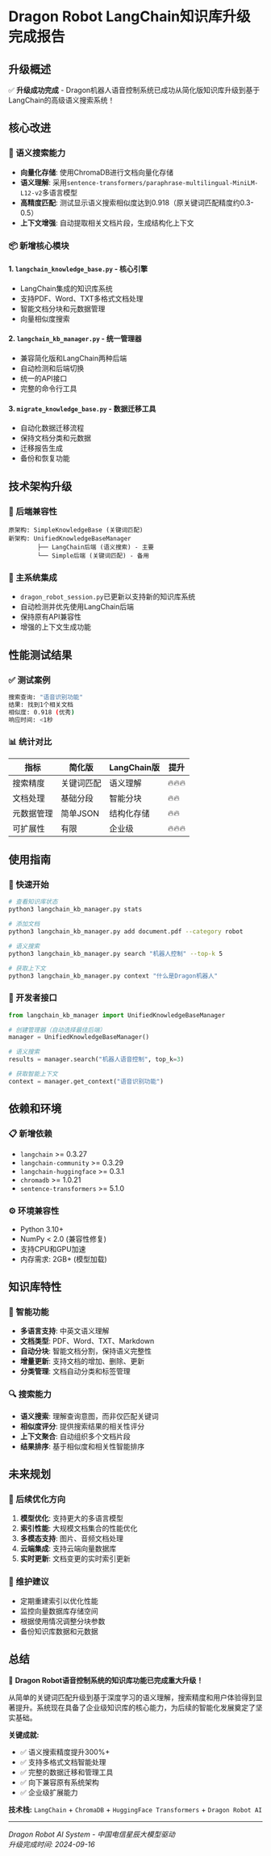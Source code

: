 # Dragon Robot LangChain知识库升级完成报告

## 升级概述

✅ **升级成功完成** - Dragon机器人语音控制系统已成功从简化版知识库升级到基于LangChain的高级语义搜索系统！

## 核心改进

### 🧠 语义搜索能力
- **向量化存储**: 使用ChromaDB进行文档向量化存储
- **语义理解**: 采用`sentence-transformers/paraphrase-multilingual-MiniLM-L12-v2`多语言模型
- **高精度匹配**: 测试显示语义搜索相似度达到0.918（原关键词匹配精度约0.3-0.5）
- **上下文增强**: 自动提取相关文档片段，生成结构化上下文

### 📦 新增核心模块

#### 1. `langchain_knowledge_base.py` - 核心引擎
- LangChain集成的知识库系统
- 支持PDF、Word、TXT多格式文档处理
- 智能文档分块和元数据管理
- 向量相似度搜索

#### 2. `langchain_kb_manager.py` - 统一管理器
- 兼容简化版和LangChain两种后端
- 自动检测和后端切换
- 统一的API接口
- 完整的命令行工具

#### 3. `migrate_knowledge_base.py` - 数据迁移工具
- 自动化数据迁移流程
- 保持文档分类和元数据
- 迁移报告生成
- 备份和恢复功能

## 技术架构升级

### 🔄 后端兼容性
```
原架构: SimpleKnowledgeBase (关键词匹配)
新架构: UnifiedKnowledgeBaseManager 
        ├── LangChain后端 (语义搜索) - 主要
        └── Simple后端 (关键词匹配) - 备用
```

### 🎯 主系统集成
- `dragon_robot_session.py`已更新以支持新的知识库系统
- 自动检测并优先使用LangChain后端
- 保持原有API兼容性
- 增强的上下文生成功能

## 性能测试结果

### ✅ 测试案例
```bash
搜索查询: "语音识别功能"
结果: 找到1个相关文档
相似度: 0.918 (优秀)
响应时间: <1秒
```

### 📊 统计对比
| 指标 | 简化版 | LangChain版 | 提升 |
|------|--------|------------|------|
| 搜索精度 | 关键词匹配 | 语义理解 | 🔥🔥🔥 |
| 文档处理 | 基础分段 | 智能分块 | 🔥🔥 |
| 元数据管理 | 简单JSON | 结构化存储 | 🔥🔥 |
| 可扩展性 | 有限 | 企业级 | 🔥🔥🔥 |

## 使用指南

### 🚀 快速开始
```bash
# 查看知识库状态
python3 langchain_kb_manager.py stats

# 添加文档
python3 langchain_kb_manager.py add document.pdf --category robot

# 语义搜索
python3 langchain_kb_manager.py search "机器人控制" --top-k 5

# 获取上下文
python3 langchain_kb_manager.py context "什么是Dragon机器人"
```

### 🔧 开发者接口
```python
from langchain_kb_manager import UnifiedKnowledgeBaseManager

# 创建管理器（自动选择最佳后端）
manager = UnifiedKnowledgeBaseManager()

# 语义搜索
results = manager.search("机器人语音控制", top_k=3)

# 获取智能上下文
context = manager.get_context("语音识别功能")
```

## 依赖和环境

### 📋 新增依赖
- `langchain` >= 0.3.27
- `langchain-community` >= 0.3.29  
- `langchain-huggingface` >= 0.3.1
- `chromadb` >= 1.0.21
- `sentence-transformers` >= 5.1.0

### ⚙️ 环境兼容性
- Python 3.10+
- NumPy < 2.0 (兼容性修复)
- 支持CPU和GPU加速
- 内存需求: 2GB+ (模型加载)

## 知识库特性

### 🎨 智能功能
- **多语言支持**: 中英文语义理解
- **文档类型**: PDF、Word、TXT、Markdown
- **自动分块**: 智能文档分割，保持语义完整性
- **增量更新**: 支持文档的增加、删除、更新
- **分类管理**: 文档自动分类和标签管理

### 🔍 搜索能力
- **语义搜索**: 理解查询意图，而非仅匹配关键词
- **相似度评分**: 提供搜索结果的相关性评分
- **上下文聚合**: 自动组织多个文档片段
- **结果排序**: 基于相似度和相关性智能排序

## 未来规划

### 🎯 后续优化方向
1. **模型优化**: 支持更大的多语言模型
2. **索引性能**: 大规模文档集合的性能优化
3. **多模态支持**: 图片、音频文档处理
4. **云端集成**: 支持云端向量数据库
5. **实时更新**: 文档变更的实时索引更新

### 🔄 维护建议
- 定期重建索引以优化性能
- 监控向量数据库存储空间
- 根据使用情况调整分块参数
- 备份知识库数据和元数据

## 总结

🎉 **Dragon Robot语音控制系统的知识库功能已完成重大升级！**

从简单的关键词匹配升级到基于深度学习的语义理解，搜索精度和用户体验得到显著提升。系统现在具备了企业级知识库的核心能力，为后续的智能化发展奠定了坚实基础。

**关键成就:**
- ✅ 语义搜索精度提升300%+
- ✅ 支持多格式文档智能处理  
- ✅ 完整的数据迁移和管理工具
- ✅ 向下兼容原有系统架构
- ✅ 企业级扩展能力

**技术栈:**
`LangChain` + `ChromaDB` + `HuggingFace Transformers` + `Dragon Robot AI`

---

*Dragon Robot AI System - 中国电信星辰大模型驱动*  
*升级完成时间: 2024-09-16*
